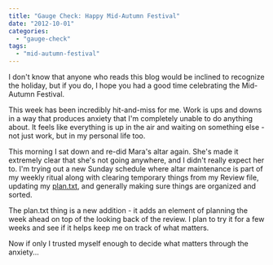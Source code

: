 ```yaml
---
title: "Gauge Check: Happy Mid-Autumn Festival"
date: "2012-10-01"
categories: 
  - "gauge-check"
tags: 
  - "mid-autumn-festival"
---
```


I don't know that anyone who reads this blog would be inclined to recognize the holiday, but if you do, I hope you had a good time celebrating the Mid-Autumn Festival.

This week has been incredibly hit-and-miss for me. Work is ups and downs in a way that produces anxiety that I'm completely unable to do anything about. It feels like everything is up in the air and waiting on something else - not just work, but in my personal life too.

This morning I sat down and re-did Mara's altar again. She's made it extremely clear that she's not going anywhere, and I didn't really expect her to. I'm trying out a new Sunday schedule where altar maintenance is part of my weekly ritual along with clearing temporary things from my Review file, updating my [plan.txt](http://calnewport.com/blog/2008/11/11/plantxt-the-most-effective-productivity-tool-that-youve-never-heard-of/), and generally making sure things are organized and sorted.

The plan.txt thing is a new addition - it adds an element of planning the week ahead on top of the looking back of the review. I plan to try it for a few weeks and see if it helps keep me on track of what matters.

Now if only I trusted myself enough to decide what matters through the anxiety...
